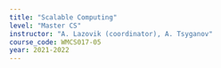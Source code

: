 ```yaml
---
title: "Scalable Computing"
level: "Master CS"
instructor: "A. Lazovik (coordinator), A. Tsyganov"
course_code: WMCS017-05
year: 2021-2022
---
```

